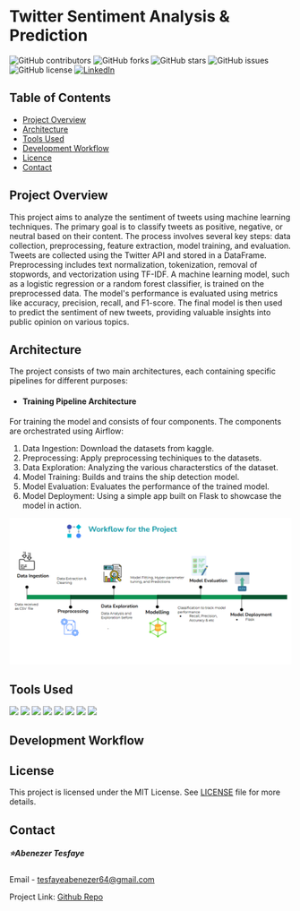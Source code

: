 # **Twitter Sentiment Analysis & Prediction**

![GitHub contributors](https://img.shields.io/github/contributors/abu14/Twitter-Sentiment-Analysis-Prediction)
![GitHub forks](https://img.shields.io/github/forks/abu14/Twitter-Sentiment-Analysis-Prediction?style=social)
![GitHub stars](https://img.shields.io/github/stars/abu14/Twitter-Sentiment-Analysis-Prediction?style=social)
![GitHub issues](https://img.shields.io/github/issues/abu14/Twitter-Sentiment-Analysis-Prediction)
![GitHub license](https://img.shields.io/github/license/abu14/Twitter-Sentiment-Analysis-Prediction)
[![LinkedIn](https://img.shields.io/badge/LinkedIn-Connect-blue)](https://www.linkedin.com/in/abenezer-tesfaye-191579214/)


<!-- Table of Contents -->
## Table of Contents
- [Project Overview](#project-overview)
- [Architecture](#architecture)
- [Tools Used](#tools-used)
- [Development Workflow](#development-workflow)
- [Licence](#license)
- [Contact](#contact)


<!-- ABOUT THE PROJECT -->
## Project Overview
This project aims to analyze the sentiment of tweets using machine learning techniques. The primary goal is to classify tweets as positive, negative, or neutral based on their content. The process involves several key steps: data collection, preprocessing, feature extraction, model training, and evaluation. Tweets are collected using the Twitter API and stored in a DataFrame. Preprocessing includes text normalization, tokenization, removal of stopwords, and vectorization using TF-IDF. A machine learning model, such as a logistic regression or a random forest classifier, is trained on the preprocessed data. The model's performance is evaluated using metrics like accuracy, precision, recall, and F1-score. The final model is then used to predict the sentiment of new tweets, providing valuable insights into public opinion on various topics.

<!-- Architecture -->
## Architecture
The project consists of two main architectures, each containing specific pipelines for different purposes:

- #### Training Pipeline Architecture
For training the model and consists of four components. The components are orchestrated using Airflow:
1. Data Ingestion: Download the datasets from kaggle.
2. Preprocessing: Apply preprocessing techiniques to the datasets.
3. Data Exploration: Analyzing the various characterstics of the dataset.
4. Model Training: Builds and trains the ship detection model.
5. Model Evaluation: Evaluates the performance of the trained model.
6. Model Deployment: Using a simple app built on Flask to showcase the model in action. 
<p align="center">
  <img src="project_workflow.PNG" alt="Project Workflow">
</p>

<!-- Tools Uses -->

## Tools Used
<p>
<img src="https://img.shields.io/badge/-Python-3776AB?style=flat&logo=python&logoColor=white">
<img src="https://img.shields.io/badge/-FastAPI-009688?style=flat&logo=fastapi&logoColor=white">
<img src="https://img.shields.io/badge/-Flask-000000?style=flat&logo=flask&logoColor=white">
<img src="https://img.shields.io/badge/-scikit--learn-F7931E?style=flat&logo=scikit-learn&logoColor=white">
<img src="https://img.shields.io/badge/-NumPy-013243?style=flat&logo=numpy&logoColor=white">
<img src="https://img.shields.io/badge/-Pandas-150458?style=flat&logo=pandas&logoColor=white">
<img src="https://img.shields.io/badge/-Matplotlib-11557C?style=flat&logo=matplotlib&logoColor=white">
<img src="https://img.shields.io/badge/-Seaborn-3888E3?style=flat&logo=seaborn&logoColor=white">
</p>


<!-- Tools Uses -->

## Development Workflow




<!-- LICENSE -->
## License
This project is licensed under the MIT License. See [LICENSE](./LICENCE) file for more details.



<!-- CONTACT -->
## Contact

##### ⭐️Abenezer Tesfaye

Email - tesfayeabenezer64@gmail.com
 
Project Link: [Github Repo](https://github.com/abu14/Twitter-Sentiment-Analysis-Prediction)
